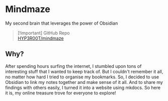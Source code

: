 # Mindmaze

My second brain that leverages the power of Obsidian

> [!important] GitHub Repo  
> [HYP3R00T/mindmaze](https://github.com/HYP3R00T/mindmaze)

## Why?

After spending hours surfing the internet, I stumbled upon tons of interesting stuff that I wanted to keep track of. But I couldn't remember it all, no matter how hard I tried to organise my bookmarks. So, I decided to use Obsidian to link my notes together and make sense of it all. And to share my findings with others easily, I turned it into a website using mkdocs. So here it is, my online treasure trove for everyone to explore!
